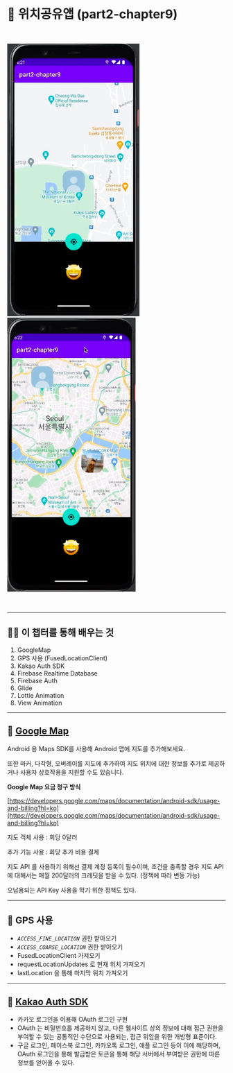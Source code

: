 
# 📢 위치공유앱 (part2-chapter9)

<br>

![img_1.png](img_1.png) ![img.png](img.png)

<br>

---

## 💪🏻 이 챕터를 통해 배우는 것

1. GoogleMap
2. GPS 사용 (FusedLocationClient)
3. Kakao Auth SDK
4. Firebase Realtime Database
5. Firebase Auth
6. Glide
7. Lottie Animation
8. View Animation

---
## 📌 [Google Map](https://developers.google.com/maps/documentation/android-sdk?hl=ko)

Android 용 Maps SDK를 사용해 Android 앱에 지도를 추가해보세요.

또한 마커, 다각형, 오버레이를 지도에 추가하여 지도 위치에 대한 정보를 추가로 제공하거나 사용자 상호작용을 지원할 수도 있습니다.

**Google Map 요금 청구 방식**

[https://developers.google.com/maps/documentation/android-sdk/usage-and-billing?hl=ko](https://developers.google.com/maps/documentation/android-sdk/usage-and-billing?hl=ko)

지도 객체 사용 : 회당 0달러

추가 기능 사용 : 회당 추가 비용 결제

지도 API 를 사용하기 위해선 결제 계정 등록이 필수이며, 조건을 충족할 경우 지도 API 에 대해서는 매월 200달러의 크레딧을 받을 수 있다. (정책에 따라 변동 가능)

오남용되는 API Key 사용을 막기 위한 정책도 있다.

---
## 📌 GPS 사용

- *`ACCESS_FINE_LOCATION`* 권한 받아오기
- *`ACCESS_COARSE_LOCATION`* 권한 받아오기
- FusedLocationClient 가져오기
- requestLocationUpdates 로 현재 위치 가져오기
- lastLocation 을 통해 마지막 위치 가져오기

---
## 📌 [Kakao Auth SDK](https://developers.kakao.com/docs/latest/ko/kakaologin/android)

- 카카오 로그인을 이용해 OAuth 로그인 구현
- OAuth 는 비밀번호를 제공하지 않고, 다른 웹사이트 상의 정보에 대해 접근 권한을 부여할 수 있는 공통적인 수단으로 사용되는, 접근 위임을 위한 개방형 표준이다.
- 구글 로그인, 페이스북 로그인, 카카오톡 로그인, 애플 로그인 등이 이에 해당하며, OAuth 로그인을 통해 발급받은 토큰을 통해 해당 서버에서 부여받은 권한에 따른 정보를 얻어올 수 있다.
